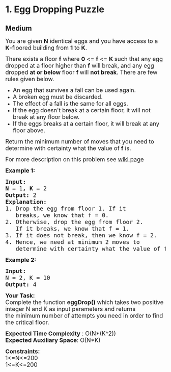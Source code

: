 # 1. Egg Dropping Puzzle
## Medium 
<div class="problem-statement">
                <p></p><p><span style="font-size:18px">You are given <strong>N</strong> identical eggs and you have access to a <strong>K</strong>-floored building from&nbsp;<strong>1</strong>&nbsp;to&nbsp;<strong>K</strong>.</span></p>

<p><span style="font-size:18px">There exists a floor <strong>f</strong>&nbsp;where <strong>0</strong> &lt;= <strong>f</strong> &lt;= <strong>K&nbsp;</strong>such that any egg dropped at a floor higher than <strong>f</strong>&nbsp;will break, and any egg dropped <strong>at or below&nbsp;</strong>floor <strong>f </strong>will <strong>not break</strong>. There are few rules given below.&nbsp;</span></p>

<ul>
	<li><span style="font-size:18px">An egg that survives a fall can be used again.</span></li>
	<li><span style="font-size:18px">A broken egg must be discarded.</span></li>
	<li><span style="font-size:18px">The effect of a fall is the same for all eggs.</span></li>
	<li><span style="font-size:18px">If the egg doesn't break at a certain floor, it will not break at any floor below.</span></li>
	<li><span style="font-size:18px">If the eggs breaks at a certain floor, it will break at any floor above.</span></li>
</ul>

<p><span style="font-size:18px">Return the minimum number of moves that you need to determine with certainty what the value of&nbsp;<strong>f</strong>&nbsp;is.</span></p>

<p><span style="font-size:18px">For more description on this problem see <a href="http://en.wikipedia.org/wiki/Dynamic_programming#Egg_dropping_puzzle" target="_blank">wiki page</a></span></p>

<p><span style="font-size:18px"><strong>Example 1:</strong></span></p>

<pre><span style="font-size:18px"><strong>Input:
N </strong>= 1<strong>, K </strong>= 2
<strong>Output: </strong>2
<strong>Explanation:&nbsp;
</strong>1. Drop the egg from floor 1. If it 
&nbsp;  breaks, we know that f = 0.
2. Otherwise, drop the egg from floor 2.
&nbsp;  If it breaks, we know that f = 1.
3. If it does not break, then we know f = 2.
4. Hence, we need at minimum 2 moves to
&nbsp;  determine with certainty what the value of f is.</span></pre>

<p><span style="font-size:18px"><strong>Example 2:</strong></span></p>

<pre><span style="font-size:18px"><strong>Input:</strong></span><span style="font-size:18px"><strong>
</strong>N = 2, K = 10
<strong>Output: </strong>4</span></pre>

<p><span style="font-size:18px"><strong>Your Task:</strong><br>
Complete the function&nbsp;<strong>eggDrop()</strong>&nbsp;which takes two&nbsp;positive integer N&nbsp;and K as input parameters&nbsp;and returns the&nbsp;minimum number of attempts you need in order to find the critical floor.</span></p>

<p><span style="font-size:18px"><strong>Expected Time Complexity</strong> : O(N*(K^2))<br>
<strong>Expected Auxiliary Space</strong>: O(N*K)</span></p>

<p><span style="font-size:18px"><strong>Constraints:</strong><br>
1&lt;=N&lt;=200<br>
1&lt;=K&lt;=200</span></p>
 <p></p>
            </div>